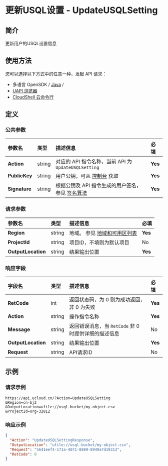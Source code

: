 # 更新USQL设置 - UpdateUSQLSetting

## 简介

更新用户的USQL设置信息






## 使用方法

您可以选择以下方式中的任意一种，发起 API 请求：
- 多语言 OpenSDK / [Java](https://github.com/ucloud/ucloud-sdk-java) /
- [UAPI 浏览器](https://console.ucloud.cn/uapi/detail?id=UpdateUSQLSetting)
- [CloudShell 云命令行](https://shell.ucloud.cn/)


## 定义

### 公共参数

| 参数名 | 类型 | 描述信息 | 必填 |
|:---|:---|:---|:---|
| **Action**     | string  | 对应的 API 指令名称，当前 API 为 `UpdateUSQLSetting`                        | **Yes** |
| **PublicKey**  | string  | 用户公钥，可从 [控制台](https://console.ucloud.cn/uapi/apikey) 获取                                             | **Yes** |
| **Signature**  | string  | 根据公钥及 API 指令生成的用户签名，参见 [签名算法](api/summary/signature.md)  | **Yes** |

### 请求参数

| 参数名 | 类型 | 描述信息 | 必填 |
|:---|:---|:---|:---|
| **Region** | string | 地域。 参见 [地域和可用区列表](api/summary/regionlist) |**Yes**|
| **ProjectId** | string | 项目ID，不填则为默认项目 |No|
| **OutputLocation** | string | 结果输出位置 |**Yes**|

### 响应字段

| 字段名 | 类型 | 描述信息 | 必填 |
|:---|:---|:---|:---|
| **RetCode** | int | 返回状态码，为 0 则为成功返回，非 0 为失败 |**Yes**|
| **Action** | string | 操作指令名称 |**Yes**|
| **Message** | string | 返回错误消息，当 `RetCode` 非 0 时提供详细的描述信息 |No|
| **OutputLocation** | string | 结果输出位置 |**Yes**|
| **Request** | string | API请求ID |No|




## 示例

### 请求示例
    
```
https://api.ucloud.cn/?Action=UpdateUSQLSetting
&Region=cn-bj2
&OutputLocation=ufile://usql-bucket/my-object.csv
&ProjectId=org-32812
```

### 响应示例
    
```json
{
  "Action": "UpdateUSQLSettingResponse",
  "OutputLocation": "ufile://usql-bucket/my-object.csv",
  "Request": "5641eef4-171a-4071-8889-8949a7d19313",
  "RetCode": 0
}
```





